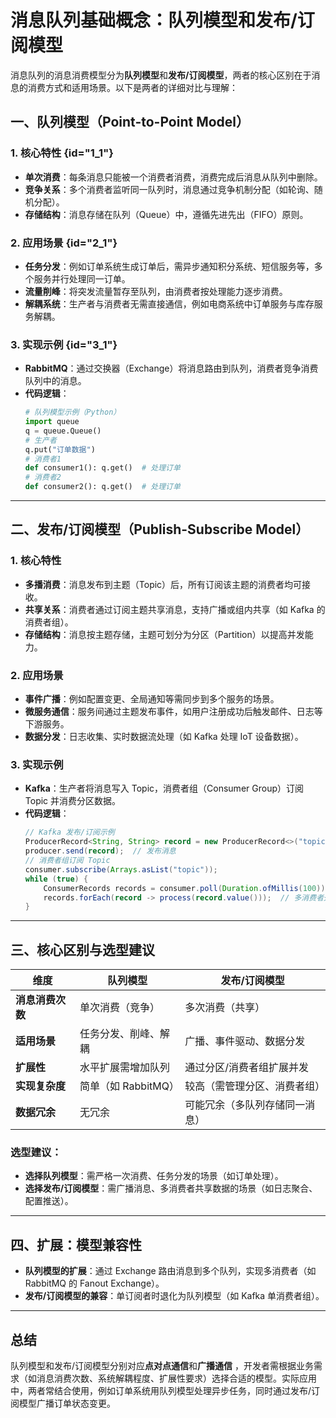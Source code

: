 # 消息队列基础概念：队列模型和发布/订阅模型

消息队列的消息消费模型分为**队列模型**和**发布/订阅模型**，两者的核心区别在于消息的消费方式和适用场景。以下是两者的详细对比与理解：

## 一、队列模型（Point-to-Point Model）

### 1. **核心特性** {id="1_1"}

- **单次消费**：每条消息只能被一个消费者消费，消费完成后消息从队列中删除。
- **竞争关系**：多个消费者监听同一队列时，消息通过竞争机制分配（如轮询、随机分配）。
- **存储结构**：消息存储在队列（Queue）中，遵循先进先出（FIFO）原则。

### 2. **应用场景** {id="2_1"}

- **任务分发**：例如订单系统生成订单后，需异步通知积分系统、短信服务等，多个服务并行处理同一订单。
- **流量削峰**：将突发流量暂存至队列，由消费者按处理能力逐步消费。
- **解耦系统**：生产者与消费者无需直接通信，例如电商系统中订单服务与库存服务解耦。

### 3. **实现示例** {id="3_1"}

- **RabbitMQ**：通过交换器（Exchange）将消息路由到队列，消费者竞争消费队列中的消息。
- **代码逻辑**：
  ```python
  # 队列模型示例（Python）
  import queue
  q = queue.Queue()
  # 生产者
  q.put("订单数据")
  # 消费者1
  def consumer1(): q.get()  # 处理订单
  # 消费者2
  def consumer2(): q.get()  # 处理订单
  ```

---

## 二、发布/订阅模型（Publish-Subscribe Model）

### 1. **核心特性**

- **多播消费**：消息发布到主题（Topic）后，所有订阅该主题的消费者均可接收。
- **共享关系**：消费者通过订阅主题共享消息，支持广播或组内共享（如 Kafka 的消费者组）。
- **存储结构**：消息按主题存储，主题可划分为分区（Partition）以提高并发能力。

### 2. **应用场景**

- **事件广播**：例如配置变更、全局通知等需同步到多个服务的场景。
- **微服务通信**：服务间通过主题发布事件，如用户注册成功后触发邮件、日志等下游服务。
- **数据分发**：日志收集、实时数据流处理（如 Kafka 处理 IoT 设备数据）。

### 3. **实现示例**

- **Kafka**：生产者将消息写入 Topic，消费者组（Consumer Group）订阅 Topic 并消费分区数据。
- **代码逻辑**：
  ```java
  // Kafka 发布/订阅示例
  ProducerRecord<String, String> record = new ProducerRecord<>("topic", "消息内容");
  producer.send(record);  // 发布消息
  // 消费者组订阅 Topic
  consumer.subscribe(Arrays.asList("topic"));
  while (true) {
      ConsumerRecords records = consumer.poll(Duration.ofMillis(100));
      records.forEach(record -> process(record.value()));  // 多消费者处理
  }
  ```

---

## 三、核心区别与选型建议

| **维度**     | **队列模型**       | **发布/订阅模型**     |
|------------|----------------|-----------------|
| **消息消费次数** | 单次消费（竞争）       | 多次消费（共享）        |
| **适用场景**   | 任务分发、削峰、解耦     | 广播、事件驱动、数据分发    |
| **扩展性**    | 水平扩展需增加队列      | 通过分区/消费者组扩展并发   |
| **实现复杂度**  | 简单（如 RabbitMQ） | 较高（需管理分区、消费者组）  |
| **数据冗余**   | 无冗余            | 可能冗余（多队列存储同一消息） |

### 选型建议：

- **选择队列模型**：需严格一次消费、任务分发的场景（如订单处理）。
- **选择发布/订阅模型**：需广播消息、多消费者共享数据的场景（如日志聚合、配置推送）。

---

## 四、扩展：模型兼容性

- **队列模型的扩展**：通过 Exchange 路由消息到多个队列，实现多消费者（如 RabbitMQ 的 Fanout Exchange）。
- **发布/订阅模型的兼容**：单订阅者时退化为队列模型（如 Kafka 单消费者组）。

---

## 总结

队列模型和发布/订阅模型分别对应**点对点通信**和**广播通信**
，开发者需根据业务需求（如消息消费次数、系统解耦程度、扩展性要求）选择合适的模型。实际应用中，两者常结合使用，例如订单系统用队列模型处理异步任务，同时通过发布/订阅模型广播订单状态变更。
